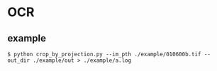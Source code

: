 # OCR
## example
```shell script
$ python crop_by_projection.py --im_pth ./example/010600b.tif --out_dir ./example/out > ./example/a.log
```
